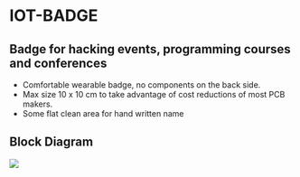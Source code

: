 # IOT-BADGE

## Badge for hacking events, programming courses and conferences

* Comfortable wearable badge, no components on the back side.
* Max size 10 x 10 cm to take advantage of cost reductions of most PCB makers.
* Some flat clean area for hand written name

## Block Diagram

![](/assets/img/iot-badge.png)

